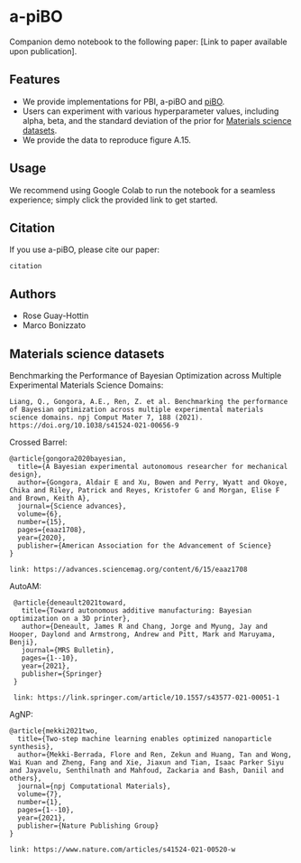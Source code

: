 # a-piBO

Companion demo notebook to the following paper:  [Link to paper available upon publication].


## Features

- We provide implementations for PBI, a-piBO and [piBO](https://arxiv.org/abs/2204.11051).
- Users can experiment with various hyperparameter values, including alpha, beta, and the standard deviation of the prior for [Materials science datasets](https://github.com/PV-Lab/Benchmarking).
- We provide the data to reproduce figure A.15.

## Usage
We recommend using Google Colab to run the notebook for a seamless experience; simply click the provided link to get started.

## Citation
If you use a-piBO, please cite our paper:
```
citation
```

## Authors

- Rose Guay-Hottin
- Marco Bonizzato

## Materials science datasets

Benchmarking the Performance of Bayesian Optimization across Multiple Experimental Materials Science Domains:
```
Liang, Q., Gongora, A.E., Ren, Z. et al. Benchmarking the performance of Bayesian optimization across multiple experimental materials science domains. npj Comput Mater 7, 188 (2021). https://doi.org/10.1038/s41524-021-00656-9
```

Crossed Barrel:
```
@article{gongora2020bayesian,
  title={A Bayesian experimental autonomous researcher for mechanical design},
  author={Gongora, Aldair E and Xu, Bowen and Perry, Wyatt and Okoye, Chika and Riley, Patrick and Reyes, Kristofer G and Morgan, Elise F and Brown, Keith A},
  journal={Science advances},
  volume={6},
  number={15},
  pages={eaaz1708},
  year={2020},
  publisher={American Association for the Advancement of Science}
}

link: https://advances.sciencemag.org/content/6/15/eaaz1708
```

AutoAM:
```
 @article{deneault2021toward,
   title={Toward autonomous additive manufacturing: Bayesian optimization on a 3D printer},
   author={Deneault, James R and Chang, Jorge and Myung, Jay and Hooper, Daylond and Armstrong, Andrew and Pitt, Mark and Maruyama, Benji},
   journal={MRS Bulletin},
   pages={1--10},
   year={2021},    
   publisher={Springer}
 }
 
 link: https://link.springer.com/article/10.1557/s43577-021-00051-1
```

AgNP:
```
@article{mekki2021two,
  title={Two-step machine learning enables optimized nanoparticle synthesis},
  author={Mekki-Berrada, Flore and Ren, Zekun and Huang, Tan and Wong, Wai Kuan and Zheng, Fang and Xie, Jiaxun and Tian, Isaac Parker Siyu and Jayavelu, Senthilnath and Mahfoud, Zackaria and Bash, Daniil and others},
  journal={npj Computational Materials},
  volume={7},
  number={1},
  pages={1--10},
  year={2021},
  publisher={Nature Publishing Group}
}

link: https://www.nature.com/articles/s41524-021-00520-w
```
